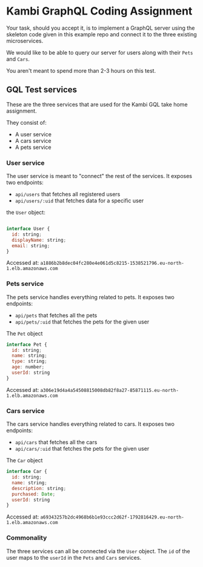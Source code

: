 # Kambi GraphQL Coding Assignment
Your task, should you accept it, is to implement a GraphQL server using the skeleton code given in this example repo and connect it to the three existing microservices.

We would like to be able to query our server for users along with their `Pets` and `Cars`.

You aren't meant to spend more than 2-3 hours on this test.

## GQL Test services 
These are the three services that are used for the Kambi GQL take home assignment.

They consist of:
* A user service
* A cars service
* A pets service

### User service
The user service is meant to "connect" the rest of the services.
It exposes two endpoints: 
* `api/users` that fetches all registered users
* `api/users/:uid` that fetches data for a specific user

the `User` object:
```js

interface User {
  id: string;
  displayName: string;
  email: string;
}
```

Accessed at: `a1886b2b8dec04fc280e4e061d5c8215-1538521796.eu-north-1.elb.amazonaws.com`

### Pets service
The pets service handles everything related to pets.
It exposes two endpoints: 
* `api/pets` that fetches all the pets
* `api/pets/:uid` that fetches the pets for the given user

The `Pet` object
```js
interface Pet {
  id: string;
  name: string;
  type: string;
  age: number;
  userId: string
}
```

Accessed at: `a306e19d4a4a54508815008db82f8a27-85871115.eu-north-1.elb.amazonaws.com`

### Cars service
The cars service handles everything related to cars.
It exposes two endpoints: 
* `api/cars` that fetches all the cars
* `api/cars/:uid` that fetches the pets for the given user

The `Car` object
```js
interface Car {
  id: string;
  name: string;
  description: string;
  purchased: Date;
  userId: string
}
```

Accessed at: `a69343257b2dc4968b6b1e93ccc2d62f-1792816429.eu-north-1.elb.amazonaws.com`

### Commonality
The three services can all be connected via the `User` object.
The `id` of the user maps to the `userId` in the `Pets` and `Cars` services.
